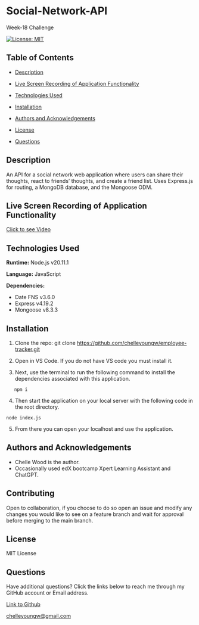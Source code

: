 # Social-Network-API
Week-18 Challenge

[![License: MIT](https://img.shields.io/badge/License-MIT-blue.svg)](https://opensource.org/licenses/MIT)

## Table of Contents

 * [Description](#description)

 * [Live Screen Recording of Application Functionality](#live-screen-recording-of-application-functionality)

 * [Technologies Used](#technologies-used)

 * [Installation](#installation)

 * [Authors and Acknowledgements](#authors-and-acknowledgements)

 * [License](#license)

 * [Questions](#questions)

## Description

An API for a social network web application where users can share their thoughts, react to friends’ thoughts, and create a friend list. Uses Express.js for routing, a MongoDB database, and the Mongoose ODM.

## Live Screen Recording of Application Functionality

[Click to see Video](https://drive.google.com/file/d/18hy4obYr9dNK1NpCJ0DLZ9NP1Su9x_jo/view)

## Technologies Used

**Runtime:** Node.js v20.11.1

**Language:** JavaScript

**Dependencies:**

- Date FNS v3.6.0
- Express v4.19.2
- Mongoose v8.3.3

## Installation

1. Clone the repo:
   git clone https://github.com/chelleyoungw/employee-tracker.git

2. Open in VS Code. If you do not have VS code you must install it.

3. Next, use the terminal to run the following command to install the dependencies associated with this application.
```
   npm i
```
4. Then start the application on your local server with the following code in the root directory.
```
node index.js
```
5. From there you can open your localhost and use the application.

## Authors and Acknowledgements

- Chelle Wood is the author.
- Occasionally used edX bootcamp Xpert Learning Assistant and ChatGPT. 

## Contributing

Open to collaboration, if you choose to do so open an issue and modify any changes you would like to see on a feature branch and wait for approval before merging to the main branch.

## License

MIT License

## Questions

Have additional questions? Click the links below to reach me through my GitHub account or Email address.

[Link to Github](https://github.com/chelleyoungw)

<a href="mailto:chelleyoungw@gmail.com">chelleyoungw@gmail.com</a>